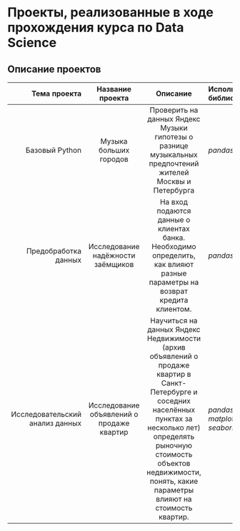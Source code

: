 # Проекты, реализованные в ходе прохождения курса по Data Science
 
## Описание проектов

| **Тема проекта** | **Название проекта** | **Описание** | **Используемые библиотеки** |
|----:|:----:|:----:|:----------|
| Базовый Python | Музыка больших городов | Проверить на данных Яндекс Музыки гипотезы о разнице музыкальных предпочтений жителей Москвы и Петербурга | *pandas* |
| Предобработка данных | Исследование надёжности заёмщиков | На вход подаются данные о клиентах банка. Необходимо определить, как влияют разные параметры на возврат кредита клиентом. | *pandas*  |
| Исследовательский анализ данных | Исследование объявлений о продаже квартир | Научиться на данных Яндекс Недвижимости (архив объявлений о продаже квартир в Санкт-Петербурге и соседних населённых пунктах за несколько лет)  определять рыночную стоимость объектов недвижимости, понять, какие параметры влияют на стоимость квартир. | *pandas, matplotlib, seaborn* |
